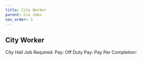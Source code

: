 ```yaml
---
title: City Worker
parent: Civ Jobs
nav_order: 3
---
```


## City Worker

City Hall Job Required:
Pay:
Off Duty Pay:
Pay Per Completion:
